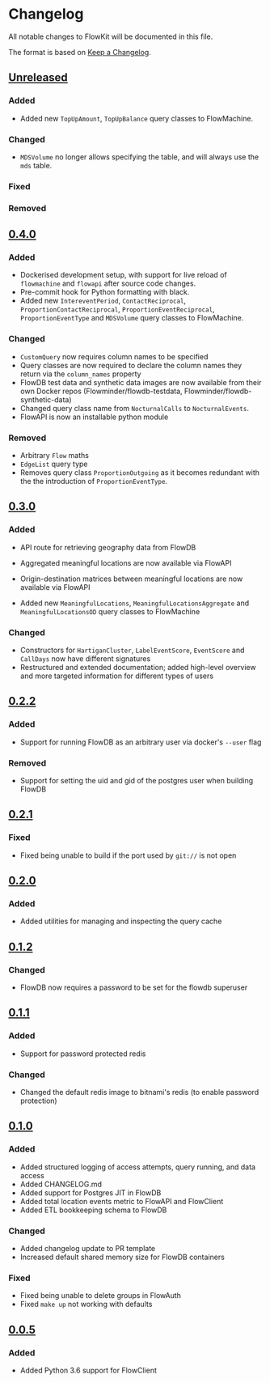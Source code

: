 # Changelog
All notable changes to FlowKit will be documented in this file.

The format is based on [Keep a Changelog](https://keepachangelog.com/en/1.0.0/).

## [Unreleased]
### Added
- Added new `TopUpAmount`, `TopUpBalance` query classes to FlowMachine.

### Changed
- `MDSVolume` no longer allows specifying the table, and will always use the `mds` table.

### Fixed

### Removed


## [0.4.0]
### Added

- Dockerised development setup, with support for live reload of `flowmachine` and `flowapi` after source code changes.
- Pre-commit hook for Python formatting with black.
- Added new `IntereventPeriod`, `ContactReciprocal`, `ProportionContactReciprocal`, `ProportionEventReciprocal`, `ProportionEventType` and `MDSVolume` query classes to FlowMachine.

### Changed
- `CustomQuery` now requires column names to be specified
- Query classes are now required to declare the column names they return via the `column_names` property
- FlowDB test data and synthetic data images are now available from their own Docker repos (Flowminder/flowdb-testdata, Flowminder/flowdb-synthetic-data)
- Changed query class name from `NocturnalCalls` to `NocturnalEvents`.
- FlowAPI is now an installable python module

### Removed
- Arbitrary `Flow` maths
- `EdgeList` query type
- Removes query class `ProportionOutgoing` as it becomes redundant with the the introduction of `ProportionEventType`.


## [0.3.0]
### Added
- API route for retrieving geography data from FlowDB

- Aggregated meaningful locations are now available via FlowAPI
- Origin-destination matrices between meaningful locations are now available via FlowAPI
- Added new `MeaningfulLocations`, `MeaningfulLocationsAggregate` and `MeaningfulLocationsOD` query classes to FlowMachine

### Changed

- Constructors for `HartiganCluster`, `LabelEventScore`, `EventScore` and `CallDays` now have different signatures 
- Restructured and extended documentation; added high-level overview and more targeted information for different types of users

## [0.2.2]
### Added
- Support for running FlowDB as an arbitrary user via docker's `--user` flag

### Removed
- Support for setting the uid and gid of the postgres user when building FlowDB

## [0.2.1]
### Fixed
- Fixed being unable to build if the port used by `git://` is not open

## [0.2.0]
### Added
- Added utilities for managing and inspecting the query cache

## [0.1.2]
### Changed
- FlowDB now requires a password to be set for the flowdb superuser

## [0.1.1]
### Added
- Support for password protected redis

### Changed
- Changed the default redis image to bitnami's redis (to enable password protection)

## [0.1.0]
### Added
- Added structured logging of access attempts, query running, and data access
- Added CHANGELOG.md
- Added support for Postgres JIT in FlowDB
- Added total location events metric to FlowAPI and FlowClient
- Added ETL bookkeeping schema to FlowDB

### Changed
- Added changelog update to PR template
- Increased default shared memory size for FlowDB containers

### Fixed
- Fixed being unable to delete groups in FlowAuth
- Fixed `make up` not working with defaults

## [0.0.5]
### Added
- Added Python 3.6 support for FlowClient


[Unreleased]: https://github.com/Flowminder/FlowKit/compare/0.4.0...master
[0.4.0]: https://github.com/Flowminder/FlowKit/compare/0.3.0...0.4.0
[0.3.0]: https://github.com/Flowminder/FlowKit/compare/0.2.2...0.3.0
[0.2.2]: https://github.com/Flowminder/FlowKit/compare/0.2.1...0.2.2
[0.2.1]: https://github.com/Flowminder/FlowKit/compare/0.2.0...0.2.1
[0.2.0]: https://github.com/Flowminder/FlowKit/compare/0.1.2...0.2.0
[0.1.2]: https://github.com/Flowminder/FlowKit/compare/0.1.1...0.1.2
[0.1.1]: https://github.com/Flowminder/FlowKit/compare/0.1.0...0.1.1
[0.1.0]: https://github.com/Flowminder/FlowKit/compare/0.0.5...0.1.0
[0.0.5]: https://github.com/Flowminder/FlowKit/compare/0.0.4...0.0.5
